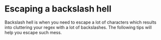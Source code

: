 # Escaping a backslash hell

Backslash hell is when you need to escape a lot of characters which results into cluttering your regex with a lot of backslashes. The following tips will help you escape such mess.